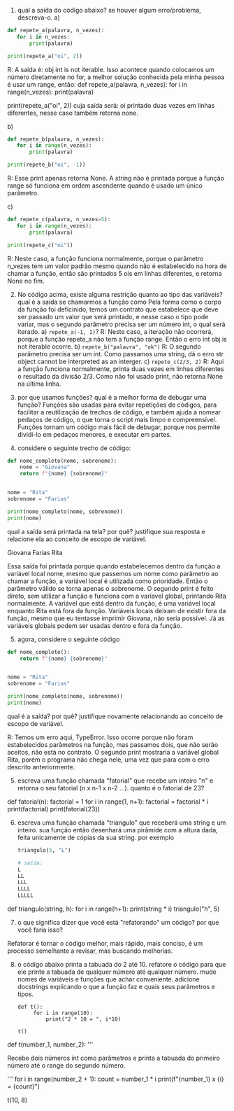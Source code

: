 1. qual a saída do código abaixo? se houver algum erro/problema, descreva-o.
 a)
 ```python
 def repete_a(palavra, n_vezes):
 	for i in n_vezes:
		print(palavra)

 print(repete_a("oi", 2))
 ```
R: A saída é: obj int is not iterable. Isso acontece quando colocamos um número diretamente no for, a melhor solução conhecida pela minha pessoa é usar um range, então:
def repete_a(palavra, n_vezes):
    for i in range(n_vezes):
        print(palavra)

print(repete_a("oi", 2))
cuja saída será: oi printado duas vezes em linhas diferentes, nesse caso também retorna none.

 b)
 ```python
def repete_b(palavra, n_vezes):
    for i in range(n_vezes):
	    print(palavra)

print(repete_b("oi", -1))

 ```
R: Esse print apenas retorna None. A string não é printada porque a função range só funciona em ordem ascendente quando é usado um único parâmetro.


 c)
 ```python
 def repete_c(palavra, n_vezes=5):
 	for i in range(n_vezes):
		print(palavra)

 print(repete_c("oi"))
 ```
R: Neste caso, a função funciona normalmente, porque o parâmetro n_vezes tem um valor padrão mesmo quando não é estabelecido na hora de chamar a função, então são printados 5 ois em linhas diferentes, e retorna None no fim.


2. No código acima, existe alguma restrição quanto ao tipo das variáveis? qual é a saída se chamarmos a função como
    Pela forma como o corpo da função foi deficinido, temos um contrato que estabelece que deve ser passado um valor que será printado, e nesse caso o tipo pode variar, mas o segundo parâmetro precisa ser um número int, o qual será iterado.
   a) `repete_a(-1, 1)`?
    R: Neste caso, a iteração não ocorrerá, porque a função repete_a não tem a função range. Então o erro int obj is not iterable ocorre.
   b) `repete_b("palavra", "ok")`
   R: O segundo parâmetro precisa ser um int. Como passamos uma string, dá o erro str object cannot be interpreted as an interger.
   c) `repete_c(2/3, 2)`
    R: Aqui a função funciona normalmente, printa duas vezes em linhas diferentes o resultado da divisão 2/3. Como não foi usado print, não retorna None na última linha.
   

3. por que usamos funções? qual é a melhor forma de debugar uma função?
Funções são usadas para evitar repetições de códigos, para facilitar a reutilização de trechos de código, e também ajuda a nomear pedaços de código, o que torna o script mais limpo e compreensível. 
Funções tornam um código mais fácil de debugar, porque nos permite dividi-lo em pedaços menores, e executar em partes. 

4. considere o seguinte trecho de código:
```python
def nome_completo(nome, sobrenome):
	nome = "Giovana"
	return f"{nome} {sobrenome}"


nome = "Rita"
sobrenome = "Farias"

print(nome_completo(nome, sobrenome))
print(nome)
```


qual a saída será printada na tela? por quê? justifique sua resposta e relacione
ela ao conceito de escopo de variável.

Giovana Farias
Rita

Essa saída foi printada porque quando estabelecemos dentro da função a variável local nome, mesmo que passemos um nome como parâmetro ao chamar a função, a variável local é utilizada como prioridade.
Então o parâmetro válido se torna apenas o sobrenome. O segundo print é feito direto, sem utilizar a função e funciona com a varíavel global, printando Rita normalmente.
A variável que está dentro da função, é uma variável local enquanto Rita está fora da função. Variáveis locais deixam de existir fora da função, mesmo que eu tentasse imprimir Giovana, não seria possível.
Já as variáveis globais podem ser usadas dentro e fora da função.


5. agora, considere o seguinte código
```python
def nome_completo():
	return f"{nome} {sobrenome}"


nome = "Rita"
sobrenome = "Farias"

print(nome_completo(nome, sobrenome))
print(nome)
```

qual é a saída? por quê? justifique novamente relacionando ao conceito de escopo
de variável.

R: Temos um erro aqui, TypeError. Isso ocorre porque não foram estabelecidos parâmetros na função, mas passamos dois, que não serão aceitos, não está no contrato.
O segundo print mostraria a variável global Rita, porém o programa não chega nele, uma vez que para com o erro descrito anteriormente.

5. escreva uma função chamada "fatorial" que recebe um inteiro "n" e retorna o
   seu fatorial (n x n-1 x n-2 ...). quanto é o fatorial de 23?

def fatorial(n):
    factorial = 1
    for i in range(1, n+1):
        factorial = factorial * i
    print(factorial)
print(fatorial(23))


6. escreva uma função chamada "triangulo" que receberá uma string e um inteiro.
   sua função então desenhará uma pirâmide com a altura dada, feita unicamente
   de cópias da sua string. por exemplo
   ```python
   triangulo(5, "L")

   # saída:
   L
   LL
   LLL
   LLLL
   LLLLL
   ```
def triangulo(string, h):
    for i in range(h+1):
        print(string * i)
triangulo("h", 5)


7. o que significa dizer que você está "refatorando" um código? por que você
   faria isso?

Refatorar é tornar o código melhor, mais rápido, mais conciso, é um processo semelhante a revisar, mas buscando melhorias.



8. o código abaixo printa a tabuada do 2 até 10. refatore o código para que ele printe a tabuada de qualquer número até qualquer número.
	mude nomes de variáveis e funções que achar conveniente. adicione
	docstrings explicando o que a função faz e quais seus parâmetros e tipos.
   ```
   def t():
   		for i in range(10):
			print("2 * 10 = ", i*10)

   t()
   ```
def t(number_1, number_2):
'''

Recebe dois números int como parâmetros e printa a tabuada do primeiro número até o range do segundo número.

'''
    for i in range(number_2 + 1):
        count = number_1 * i
        print(f"{number_1} x {i} = {count}")

t(10, 8)